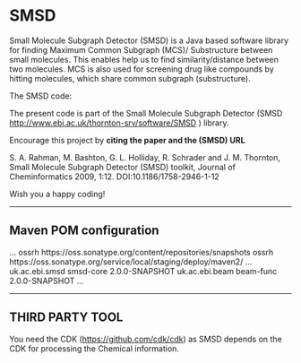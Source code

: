 # SMSD
Small Molecule Subgraph Detector (SMSD) is a Java based software library for finding Maximum Common Subgraph (MCS)/ Substructure between small molecules.
This enables help us to find similarity/distance between two molecules. MCS is also used for screening drug like compounds by hitting molecules, which share common subgraph (substructure).


The SMSD code:

The present code is part of the Small Molecule Subgraph Detector 
(SMSD http://www.ebi.ac.uk/thornton-srv/software/SMSD ) library.

Encourage this project by <b>citing the paper and the (SMSD) URL</b> 

S. A. Rahman, M. Bashton, G. L. Holliday, R. Schrader and J. M. Thornton, Small Molecule Subgraph Detector (SMSD) toolkit, Journal of Cheminformatics 2009, 1:12. DOI:10.1186/1758-2946-1-12

Wish you a happy coding!

-----------------------
Maven POM configuration
-----------------------


<project>
...
<repositories>
   <repository>
      <id>ossrh</id>
      <url>https://oss.sonatype.org/content/repositories/snapshots</url>
   </repository>
   <repository>
      <id>ossrh</id>
      <url>https://oss.sonatype.org/service/local/staging/deploy/maven2/</url>
   </repository>
</repositories>
...
<dependencies>
    <dependency>
        <groupId>uk.ac.ebi.smsd</groupId>
        <artifactId>smsd-core</artifactId>
        <version>2.0.0-SNAPSHOT</version>
    </dependency>
    <dependency>
        <groupId>uk.ac.ebi.beam</groupId>
        <artifactId>beam-func</artifactId>
        <version>2.0.0-SNAPSHOT</version>
    </dependency>
</dependencies>
...
</project>

---------------
THIRD PARTY TOOL
---------------
You need the CDK (https://github.com/cdk/cdk) as SMSD depends on the CDK for processing the Chemical information.
